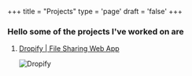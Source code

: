 +++
title = "Projects"
type = 'page'
draft = 'false'
+++

### Hello some of the projects I've worked on are

1. [Dropify | File Sharing Web App](/projects/dropify_file_sharing_app/)

    ![Dropify](/images/projects/dropify_file_sharing_app.png)
